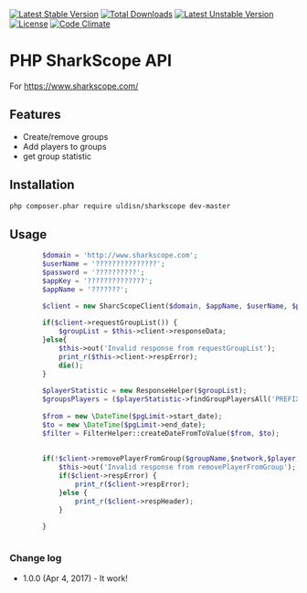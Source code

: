 [![Latest Stable Version](https://poser.pugx.org/uldisn/sharkscope/v/stable)](https://packagist.org/packages/uldisn/sharkscope)
[![Total Downloads](https://poser.pugx.org/uldisn/sharkscope/downloads)](https://packagist.org/packages/uldisn/sharkscope)
[![Latest Unstable Version](https://poser.pugx.org/uldisn/sharkscope/v/unstable)](https://packagist.org/packages/uldisn/sharkscope)
[![License](https://poser.pugx.org/uldisn/sharkscope/license)](https://packagist.org/packages/uldisn/sharkscope)
[![Code Climate](https://codeclimate.com/github/uldisn/sharkscope/badges/gpa.svg)](https://codeclimate.com/github/uldisn/sharkscope)

# PHP SharkScope API  


For https://www.sharkscope.com/

## Features

* Create/remove groups
* Add players to groups
* get group statistic


## Installation
```bash
php composer.phar require uldisn/sharkscope dev-master
```

 

## Usage

```php
        $domain = 'http://www.sharkscope.com';
        $userName = '???????????????';
        $password = '??????????';
        $appKey = '??????????????';
        $appName = '???????';

        $client = new SharcScopeClient($domain, $appName, $userName, $password, $appKey);
        
        if($client->requestGroupList()) {
            $groupList = $this->client->responseData;
        }else{
            $this->out('Invalid response from requestGroupList');
            print_r($this->client->respError);
            die();
        }
                    
        $playerStatistic = new ResponseHelper($groupList);
        $groupsPlayers = ($playerStatistic->findGroupPlayersAll('PREFIX_', '_SUFIX'));
        
        $from = new \DateTime($pgLimit->start_date);
        $to = new \DateTime($pgLimit->end_date);
        $filter = FilterHelper::createDateFromToValue($from, $to);        
                    
                    
        if(!$client->removePlayerFromGroup($groupName,$network,$player,$filter)){
            $this->out('Invalid response from removePlayerFromGroup');
            if($client->respError) {
                print_r($client->respError);
            }else {
                print_r($client->respHeader);
            }

        }                    
                    
```

### Change log
 - 1.0.0 (Apr 4, 2017) - It work!
